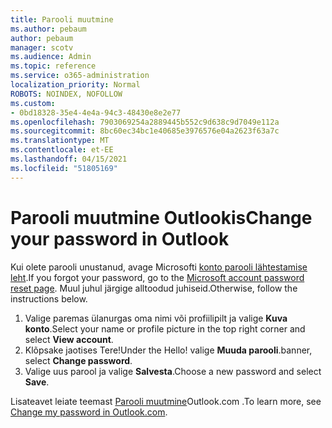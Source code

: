 ```yaml
---
title: Parooli muutmine
ms.author: pebaum
author: pebaum
manager: scotv
ms.audience: Admin
ms.topic: reference
ms.service: o365-administration
localization_priority: Normal
ROBOTS: NOINDEX, NOFOLLOW
ms.custom:
- 0bd18328-35e4-4e4a-94c3-48430e8e2e77
ms.openlocfilehash: 7903069254a2889445b552c9d638c9d7049e112a
ms.sourcegitcommit: 8bc60ec34bc1e40685e3976576e04a2623f63a7c
ms.translationtype: MT
ms.contentlocale: et-EE
ms.lasthandoff: 04/15/2021
ms.locfileid: "51805169"
---
```

# <a name="change-your-password-in-outlook"></a><span data-ttu-id="4b00d-102">Parooli muutmine Outlookis</span><span class="sxs-lookup"><span data-stu-id="4b00d-102">Change your password in Outlook</span></span>

<span data-ttu-id="4b00d-103">Kui olete parooli unustanud, avage Microsofti [konto parooli lähtestamise leht](https://go.microsoft.com/fwlink/p/?linkid=841909).</span><span class="sxs-lookup"><span data-stu-id="4b00d-103">If you forgot your password, go to the [Microsoft account password reset page](https://go.microsoft.com/fwlink/p/?linkid=841909).</span></span> <span data-ttu-id="4b00d-104">Muul juhul järgige alltoodud juhiseid.</span><span class="sxs-lookup"><span data-stu-id="4b00d-104">Otherwise, follow the instructions below.</span></span>
  
1. <span data-ttu-id="4b00d-105">Valige paremas ülanurgas oma nimi või profiilipilt ja valige **Kuva konto**.</span><span class="sxs-lookup"><span data-stu-id="4b00d-105">Select your name or profile picture in the top right corner and select **View account**.</span></span>
2. <span data-ttu-id="4b00d-106">Klõpsake jaotises Tere!</span><span class="sxs-lookup"><span data-stu-id="4b00d-106">Under the Hello!</span></span> <span data-ttu-id="4b00d-107">valige **Muuda parooli**.</span><span class="sxs-lookup"><span data-stu-id="4b00d-107">banner, select **Change password**.</span></span>
3. <span data-ttu-id="4b00d-108">Valige uus parool ja valige **Salvesta**.</span><span class="sxs-lookup"><span data-stu-id="4b00d-108">Choose a new password and select **Save**.</span></span>

<span data-ttu-id="4b00d-109">Lisateavet leiate teemast [Parooli muutmine](https://support.office.com/article/2138d690-811c-4545-b2f3-e4dbe80c9735.aspx)Outlook.com .</span><span class="sxs-lookup"><span data-stu-id="4b00d-109">To learn more, see [Change my password in Outlook.com](https://support.office.com/article/2138d690-811c-4545-b2f3-e4dbe80c9735.aspx).</span></span>